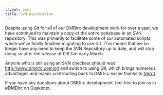 ```yaml
---
layout: post
title: SVN Deprecation
---
```

Despite using Git for all of our DMDirc development work for over a year, we have continued to maintain a copy of the entire codebase in an SVN repository. This was primarily to facilitate some of our automated scripts, which we've finally finished migrating to use Git. This means that we no longer have any need to keep the SVN Repository up to date, and will stop doing so after the release of 0.6.3 in early March.

Anyone who is still using an SVN checkout should read <a href="http://www.dmdirc.com/git">http://www.dmdirc.com/git</a> and switch to using Git, which brings numerous advantages and makes contributing back to DMDirc easier thanks to <a href="http://blog.dmdirc.com/2009/11/26/introducing-gerrit/">Gerrit</a>.

If you have any questions about DMDirc development, feel free to join us in #DMDirc on Quakenet.